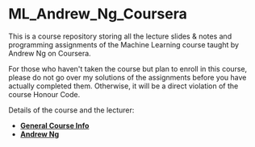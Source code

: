 # ML_Andrew_Ng_Coursera
    
This is a course repository storing all the lecture slides & notes and programming assignments of the Machine Learning course taught by Andrew Ng on Coursera.  
    
For those who haven't taken the course but plan to enroll in this course, please do not go over my solutions of the assignments before you have actually completed them. Otherwise, it will be a direct violation of the course Honour Code.  
    
Details of the course and the lecturer:  
  + [__General Course Info__](https://www.coursera.org/learn/machine-learning)  
  + [__Andrew Ng__](https://www.coursera.org/instructor/andrewng)
